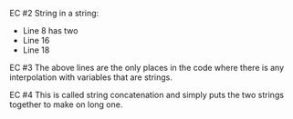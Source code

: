 EC #2 String in a string:
- Line 8 has two
- Line 16
- Line 18

EC #3
The above lines are the only places in the code where there is any interpolation
with variables that are strings.

EC #4
This is called string concatenation and simply puts the two strings together
to make on long one.
